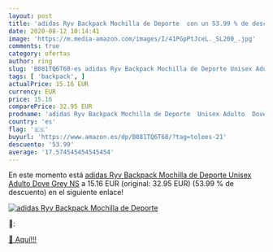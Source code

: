 ```yaml
---
layout: post
title: 'adidas Ryv Backpack Mochilla de Deporte  con un 53.99 % de descuento'
date: 2020-08-12 10:14:41
image: 'https://m.media-amazon.com/images/I/41PGpPtJceL._SL200_.jpg'
comments: true
category: ofertas
author: ring
slug: 'B081TQ6T68-es adidas Ryv Backpack Mochilla de Deporte Unisex Adulto Dove...'
tags: [ 'backpack', ]
actualPrice: 15.16 EUR
currency: EUR
price: 15.16
comparePrice: 32.95 EUR
prodname: 'adidas Ryv Backpack Mochilla de Deporte  Unisex Adulto  Dove Grey  NS'
country: 'es'
flag: '🇪🇸'
buyurl: 'https://www.amazon.es/dp/B081TQ6T68/?tag=tolees-21'
descuento: '53.99'
average: '17.574545454545454'
---
```


En este momento está [adidas Ryv Backpack Mochilla de Deporte  Unisex Adulto  Dove Grey  NS](https://www.amazon.es/dp/B081TQ6T68/?tag=tolees-21) a 15.16 EUR (original: 32.95 EUR) (53.99 %  de descuento) en el siguiente enlace!

[![adidas Ryv Backpack Mochilla de Deporte ](https://m.media-amazon.com/images/I/41PGpPtJceL._SL200_.jpg)](https://www.amazon.es/dp/B081TQ6T68/?tag=tolees-21)

🔎:


[🛒 Aquí!!!](https://www.amazon.es/dp/B081TQ6T68/?tag=tolees-21)
